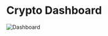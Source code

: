 # Crypto Dashboard

![Dashboard](https://res.cloudinary.com/jaredbookr/image/upload/v1585881588/Screen_Shot_2020-04-02_at_9.39.15_PM.png)
